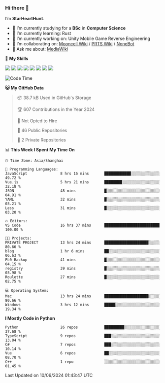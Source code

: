 ### Hi there 👋

I’m **StarHeartHunt**.

- 🏫 I’m currently studying for a **BSc** in **Computer Science**
- 🌱 I’m currently learning: Rust
- 🔭 I’m currently working on: Unity Mobile Game Reverse Engineering
- 👯 I’m collaborating on: [Mooncell Wiki](https://fgo.wiki/) / [PRTS Wiki](http://prts.wiki/) / [NoneBot](https://github.com/nonebot)
- 💬 Ask me about: [MediaWiki](https://www.mediawiki.org)

🌟 **My Skills**

![](https://img.shields.io/badge/-Python-3e74a2?style=flat-square&logo=Python&logoColor=fff)
![](https://img.shields.io/badge/-Node.js-339933?style=flat-square&logo=node.js&logoColor=fff)
![](https://img.shields.io/badge/-Vue-4fc08d?style=flat-square&logo=vue.js&logoColor=fff)
![](https://img.shields.io/badge/-React-2d98ce?style=flat-square&logo=React&logoColor=fff)
![](https://img.shields.io/badge/-TypeScript-3178C6?style=flat-square&logo=TypeScript&logoColor=fff)
![](https://img.shields.io/badge/-Docker-2496ED?style=flat-square&logo=Docker&logoColor=fff)
![](https://img.shields.io/badge/-Linux-000000?style=flat-square&logo=Linux&logoColor=fff)
![](https://img.shields.io/badge/-Dotnet-512bd4?style=flat-square&logo=.net&logoColor=fff)

<!--START_SECTION:waka-->
![Code Time](http://img.shields.io/badge/Code%20Time-1%2C073%20hrs%2019%20mins-blue)

**🐱 My GitHub Data** 

> 📦 38.7 kB Used in GitHub's Storage 
 > 
> 🏆 607 Contributions in the Year 2024
 > 
> 🚫 Not Opted to Hire
 > 
> 📜 46 Public Repositories 
 > 
> 🔑 2 Private Repositories 
 > 
📊 **This Week I Spent My Time On** 

```text
🕑︎ Time Zone: Asia/Shanghai

💬 Programming Languages: 
JavaScript               8 hrs 16 mins       ████████████░░░░░░░░░░░░░   49.72 % 
Vue.js                   5 hrs 21 mins       ████████░░░░░░░░░░░░░░░░░   32.18 % 
JSON                     48 mins             █░░░░░░░░░░░░░░░░░░░░░░░░   04.91 % 
YAML                     32 mins             █░░░░░░░░░░░░░░░░░░░░░░░░   03.21 % 
Less                     31 mins             █░░░░░░░░░░░░░░░░░░░░░░░░   03.20 % 

🔥 Editors: 
VS Code                  16 hrs 37 mins      █████████████████████████   100.00 % 

🐱‍💻 Projects: 
PRIVATE PROJECT          13 hrs 24 mins      ████████████████████░░░░░   80.66 % 
blog                     1 hr 6 mins         ██░░░░░░░░░░░░░░░░░░░░░░░   06.63 % 
PL0 Backup               41 mins             █░░░░░░░░░░░░░░░░░░░░░░░░   04.15 % 
registry                 39 mins             █░░░░░░░░░░░░░░░░░░░░░░░░   03.98 % 
Roulette                 27 mins             █░░░░░░░░░░░░░░░░░░░░░░░░   02.75 % 

💻 Operating System: 
Mac                      13 hrs 24 mins      ████████████████████░░░░░   80.66 % 
Windows                  3 hrs 12 mins       █████░░░░░░░░░░░░░░░░░░░░   19.34 % 
```

**I Mostly Code in Python** 

```text
Python                   26 repos            █████████░░░░░░░░░░░░░░░░   37.68 % 
TypeScript               9 repos             ███░░░░░░░░░░░░░░░░░░░░░░   13.04 % 
C#                       7 repos             ███░░░░░░░░░░░░░░░░░░░░░░   10.14 % 
Vue                      6 repos             ██░░░░░░░░░░░░░░░░░░░░░░░   08.70 % 
C++                      1 repo              ░░░░░░░░░░░░░░░░░░░░░░░░░   01.45 % 
```




 Last Updated on 10/06/2024 01:43:47 UTC
<!--END_SECTION:waka-->

